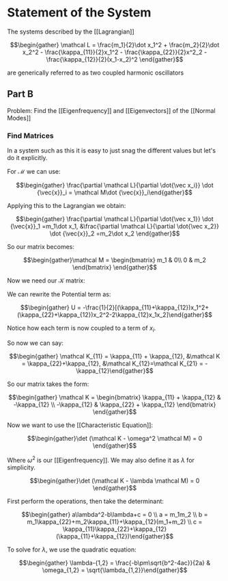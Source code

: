 # Statement of the System
The systems described by the [[Lagrangian]]

$$\begin{gather} \mathcal L = \frac{m_1}{2}\dot x_1^2 + \frac{m_2}{2}\dot x_2^2 - \frac{\kappa_{11}}{2}x_1^2 - \frac{\kappa_{22}}{2}x^2_2 - \frac{\kappa_{12}}{2}(x_1-x_2)^2 \end{gather}$$

are generically referred to as two coupled harmonic oscillators

## Part B
Problem: Find the [[Eigenfrequency]] and [[Eigenvectors]] of the [[Normal Modes]]

### Find Matrices
In a system such as this it is easy to just snag the different values but let's do it explicitly. 

For $\mathcal M$ we can use: 

$$\begin{gather} \frac{\partial \mathcal L}{\partial \dot{\vec  x_i}} \dot {\vec{x}}_i = \mathcal M\dot {\vec{x}}_i\end{gather}$$

Applying this to the Lagrangian we obtain:

$$\begin{gather} \frac{\partial \mathcal L}{\partial \dot{\vec  x_1}} \dot {\vec{x}}_1 =m_1\dot x_1, &\frac{\partial \mathcal L}{\partial \dot{\vec  x_2}} \dot {\vec{x}}_2 =m_2\dot x_2 \end{gather}$$

So our matrix becomes:

$$\begin{gather}\mathcal M = \begin{bmatrix} m_1 & 0\\ 0 & m_2 \end{bmatrix} \end{gather}$$

Now we need our $\mathcal K$ matrix:

We can rewrite the Potential term as:

$$\begin{gather} U = -\frac{1}{2}[(\kappa_{11}+\kappa_{12})x_1^2+(\kappa_{22}+\kappa_{12})x_2^2-2\kappa_{12}x_1x_2]\end{gather}$$

Notice how each term is now coupled to a term of $x_i$.

So now we can say:

$$\begin{gather} \mathcal K_{11} = \kappa_{11} + \kappa_{12}, &\mathcal K = \kappa_{22}+\kappa_{12}, &\mathcal K_{12}=\mathcal K_{21} = -\kappa_{12}\end{gather}$$

So our matrix takes the form:

$$\begin{gather} \mathcal K = \begin{bmatrix}  \kappa_{11} + \kappa_{12} & -\kappa_{12} \\ -\kappa_{12} & \kappa_{22} + \kappa_{12}   \end{bmatrix}  \end{gather}$$

Now we want to use the [[Characteristic Equation]]: 

$$\begin{gather}\det (\mathcal K - \omega^2 \mathcal M) = 0 \end{gather}$$

Where $\omega^2$ is our [[Eigenfrequency]]. We may also define it as $\lambda$ for simplicity. 

$$\begin{gather}\det (\mathcal K - \lambda \mathcal M) = 0 \end{gather}$$

First perform the operations, then take the determinant:

$$\begin{gather} a\lambda^2-b\lambda+c = 0 \\ a = m_1m_2 \\ b = m_1\kappa_{22}+m_2\kappa_{11}+\kappa_{12}(m_1+m_2) \\ c = \kappa_{11}\kappa_{22}+\kappa_{12}(\kappa_{11}+\kappa_{12})\end{gather}$$ 

To solve for $\lambda$, we use the quadratic equation:

$$\begin{gather} \lambda-{1,2} = \frac{-b\pm\sqrt{b^2-4ac}}{2a} & \omega_{1,2} = \sqrt{\lambda_{1,2}}\end{gather}$$